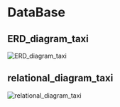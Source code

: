 # DataBase

## ERD_diagram_taxi
![ERD_diagram_taxi](https://user-images.githubusercontent.com/85188407/156934046-96a2d2f4-3707-4487-b671-d08ea8a046cd.PNG)

## relational_diagram_taxi
![relational_diagram_taxi](https://user-images.githubusercontent.com/85188407/156934048-a0aadf57-25bd-48ce-9868-d5f567c156b0.PNG)
